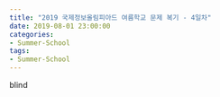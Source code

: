 ```yaml
---
title: "2019 국제정보올림피아드 여름학교 문제 복기 - 4일차"
date: 2019-08-01 23:00:00
categories:
- Summer-School
tags:
- Summer-School
---
```


blind
